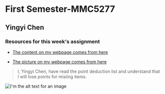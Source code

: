 # First Semester-MMC5277  
## Yingyi Chen
### Resources for this week's assignment
* [The content on my webpage comes from here](https://www.wanderlust.co.uk/content/10-of-the-worlds-most-endangered-animals/)

* [The picture on my webpage comes from here](https://unsplash.com/)

>I, Yingyi Chen, have read the point deduction list and understand that I will lose points for misiing items.

![I'm the alt text for an image](https://www.dhs.gov/sites/default/files/images/st/Thanksgiving_2015_internal.jpg)
